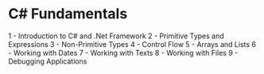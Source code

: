 # C# Fundamentals

1 - Introduction to C# and .Net Framework
2 - Primitive Types and Expressions
3 - Non-Primitive Types
4 - Control Flow
5 - Arrays and Lists
6 - Working with Dates
7 - Working with Texts
8 - Working with Files
9 - Debugging Applications

